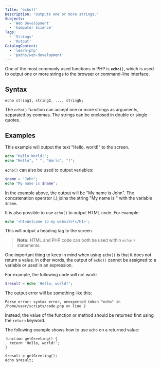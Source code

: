 ```yaml
---
Title: 'echo()'
Description: 'Outputs one or more strings.'
Subjects:
  - 'Web Development'
  - 'Computer Science'
Tags:
  - 'Strings'
  - 'Output'
CatalogContent:
  - 'learn-php'
  - 'paths/web-development'
---
```


One of the most commonly used functions in PHP is **`echo()`**, which is used to output one or more strings to the browser or command-line interface.

## Syntax

```pseudo
echo string1, string2, ..., stringN;
```

The `echo()` function can accept one or more strings as arguments, separated by commas. The strings can be enclosed in double or single quotes.

## Examples

This example will output the text "Hello, world!" to the screen.

```php
echo "Hello World!";
echo "Hello", " ", "World", "!";
```

`echo()` can also be used to output variables:

```php
$name = "John";
echo "My name is $name";
```

In the example above, the output will be "My name is John".
The concatenation operator (.) joins the string "My name is " with the variable `$name`.

It is also possible to use `echo()` to output HTML code. For example:

```php
echo '<h1>Welcome to my website!</h1>';
```

This will output a heading tag to the screen.

> **Note:** HTML and PHP code can both be used within `echo()` statements.

One important thing to keep in mind when using `echo()` is that it does not return a value. In other words, the output of `echo()` cannot be assigned to a variable or used in an expression.

For example, the following code will not work:

```php
$result = echo 'Hello, world!';
```

The output error will be something like this:

```shell
Parse error: syntax error, unexpected token "echo" in /home/user/scripts/code.php on line 2
```

Instead, the value of the function or method should be returned first using the `return` keyword. 

The following example shows how to use `echo` on a returned value:

```codebyte/php
function getGreeting() {
  return 'Hello, world!';
}

$result = getGreeting();
echo $result;
```
